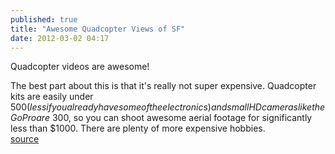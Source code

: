 ```yaml
---
published: true
title: "Awesome Quadcopter Views of SF"
date: 2012-03-02 04:17
---
```

Quadcopter videos are awesome!

The best part about this is that it&apos;s really not super expensive. Quadcopter kits are easily under $500 (less if you already have some of the electronics) and small HD cameras like the Go Pro are ~$300, so you can shoot awesome aerial footage for significantly less than $1000. There are plenty of more expensive hobbies.
<br /><a href="http://vimeo.com/28706477">source</a>
